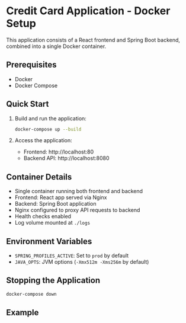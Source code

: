 # Credit Card Application - Docker Setup

This application consists of a React frontend and Spring Boot backend, combined into a single Docker container.

## Prerequisites

- Docker
- Docker Compose

## Quick Start

1. Build and run the application:
   ```bash
   docker-compose up --build
   ```

2. Access the application:
   - Frontend: http://localhost:80
   - Backend API: http://localhost:8080

## Container Details

- Single container running both frontend and backend
- Frontend: React app served via Nginx
- Backend: Spring Boot application
- Nginx configured to proxy API requests to backend
- Health checks enabled
- Log volume mounted at `./logs`

## Environment Variables

- `SPRING_PROFILES_ACTIVE`: Set to `prod` by default
- `JAVA_OPTS`: JVM options (`-Xmx512m -Xms256m` by default)

## Stopping the Application

```bash
docker-compose down
``` 

## Example
